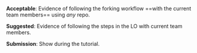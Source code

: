 <panel type="danger" header="`W5.9a` Can explain forking workflow :star:" expanded no-close>
  <include src="../../book/revisionControl/forkingWorkflow/full.md" boilerplate />
</panel>

<!-- ==================================================================================================== -->

<panel type="warning" header="`W5.9b` Can follow Forking Workflow :star::star:" expanded no-close>
  <include src="../../book/gitAndGithub/forkingWorkflow/full.md" boilerplate />
  <panel header="{{glyphicon_folder_close}} Evidence" expanded>

**Acceptable**: Evidence of following the forking workflow ==with the current team members== using _any_ repo.

**Suggested**: Evidence of following the steps in the LO with current team members.

**Submission**: Show during the tutorial.

  </panel>
</panel>

<!-- ==================================================================================================== -->

<panel type="success" header="`W5.9c` Can explain DRCS vs CRCS :star::star::star::star:" expanded no-close>
  <include src="../../book/revisionControl/drcsVsCrcs/full.md" boilerplate />
</panel>

<panel type="success" header="`W5.9d` Can explain feature branch flow :star::star::star::star:" expanded no-close>
  <include src="../../book/revisionControl/featureBranchFlow/full.md" boilerplate />
</panel>

<!-- ==================================================================================================== -->

<panel type="success" header="`W5.9e` Can explain centralized flow :star::star::star::star:" expanded no-close>
  <include src="../../book/revisionControl/centralizedFlow/full.md" boilerplate />
</panel>
